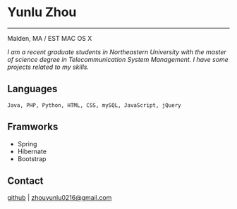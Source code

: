 # Yunlu Zhou
---------
Malden, MA / EST MAC OS X   

_I am a recent graduate students in Northeastern University with the master of science degree in Telecommunication System Management. I have some projects related to my skills._

## Languages
`Java, PHP, Python, HTML, CSS, mySQL, JavaScript, jQuery`

## Framworks
- Spring
- Hibernate
- Bootstrap

## Contact
[github](https://github.com/Dashlorde) | zhouyunlu0216@gmail.com